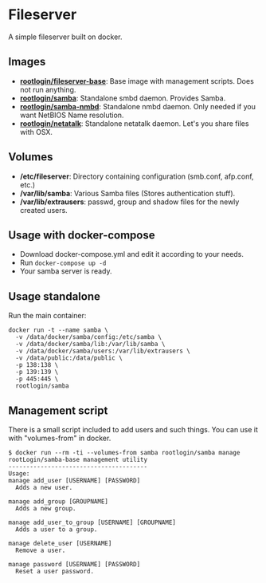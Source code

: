 # Fileserver

A simple fileserver built on docker.

## Images
 * **[rootlogin/fileserver-base](https://hub.docker.com/r/rootlogin/fileserver-base)**: Base image with management scripts. Does not run anything.
 * **[rootlogin/samba](https://hub.docker.com/r/rootlogin/samba)**: Standalone smbd daemon. Provides Samba.
 * **[rootlogin/samba-nmbd](https://hub.docker.com/r/rootlogin/samba-nmbd)**: Standalone nmbd daemon. Only needed if you want NetBIOS Name resolution.
 * **[rootlogin/netatalk](https://hub.docker.com/r/rootlogin/netatalk)**: Standalone netatalk daemon. Let's you share files with OSX.

## Volumes

 * **/etc/fileserver**: Directory containing configuration (smb.conf, afp.conf, etc.)
 * **/var/lib/samba**: Various Samba files (Stores authentication stuff).
 * **/var/lib/extrausers**: passwd, group and shadow files for the newly created users.

## Usage with docker-compose

 * Download docker-compose.yml and edit it according to your needs.
 * Run `docker-compose up -d`
 * Your samba server is ready.

## Usage standalone

Run the main container:
```
docker run -t --name samba \
  -v /data/docker/samba/config:/etc/samba \
  -v /data/docker/samba/lib:/var/lib/samba \
  -v /data/docker/samba/users:/var/lib/extrausers \
  -v /data/public:/data/public \
  -p 138:138 \
  -p 139:139 \
  -p 445:445 \
  rootlogin/samba
```

## Management script

There is a small script included to add users and such things. You can use it with "volumes-from" in docker.
```
$ docker run --rm -ti --volumes-from samba rootlogin/samba manage
rootLogin/samba-base management utility
---------------------------------------
Usage:
manage add_user [USERNAME] [PASSWORD]
  Adds a new user.

manage add_group [GROUPNAME]
  Adds a new group.

manage add_user_to_group [USERNAME] [GROUPNAME]
  Adds a user to a group.

manage delete_user [USERNAME]
  Remove a user.

manage password [USERNAME] [PASSWORD]
  Reset a user password.
```
